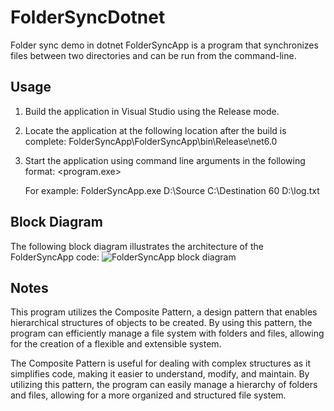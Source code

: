 # FolderSyncDotnet
Folder sync demo in dotnet
FolderSyncApp is a program that synchronizes files between two directories and can be run from the command-line.
## Usage

1. Build the application in Visual Studio using the Release mode.

2. Locate the application at the following location after the build is complete:
FolderSyncApp\FolderSyncApp\bin\Release\net6.0

3. Start the application using command line arguments in the following format:
<program.exe> <sourcePath> <replicaPath> <syncIntervalInSeconds> <logFilePath>

    For example: FolderSyncApp.exe D:\Source C:\Destination 60 D:\log.txt


## Block Diagram

The following block diagram illustrates the architecture of the FolderSyncApp code:
![FolderSyncApp block diagram](https://github.com/BackToTech-Study/FolderSyncDotnet/tree/main/Resources/BlockDiagram.png)

## Notes

This program utilizes the Composite Pattern, a design pattern that enables hierarchical structures of objects to be created. By using this pattern, the program can efficiently manage a file system with folders and files, allowing for the creation of a flexible and extensible system.

The Composite Pattern is useful for dealing with complex structures as it simplifies code, making it easier to understand, modify, and maintain. By utilizing this pattern, the program can easily manage a hierarchy of folders and files, allowing for a more organized and structured file system.
